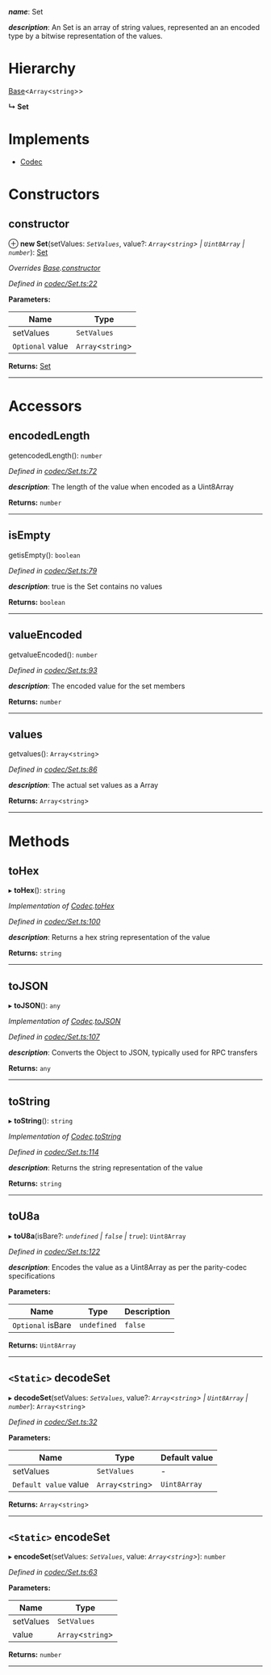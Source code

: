 

*__name__*: Set

*__description__*: An Set is an array of string values, represented an an encoded type by a bitwise representation of the values.

# Hierarchy

 [Base](_codec_base_.base.md)<`Array`<`string`>>

**↳ Set**

# Implements

* [Codec](../interfaces/_types_.codec.md)

# Constructors

<a id="constructor"></a>

##  constructor

⊕ **new Set**(setValues: *`SetValues`*, value?: *`Array`<`string`> | `Uint8Array` | `number`*): [Set](_codec_set_.set.md)

*Overrides [Base](_codec_base_.base.md).[constructor](_codec_base_.base.md#constructor)*

*Defined in [codec/Set.ts:22](https://github.com/polkadot-js/api/blob/2751491/packages/types/src/codec/Set.ts#L22)*

**Parameters:**

| Name | Type |
| ------ | ------ |
| setValues | `SetValues` |
| `Optional` value | `Array`<`string`> | `Uint8Array` | `number` |

**Returns:** [Set](_codec_set_.set.md)

___

# Accessors

<a id="encodedlength"></a>

##  encodedLength

getencodedLength(): `number`

*Defined in [codec/Set.ts:72](https://github.com/polkadot-js/api/blob/2751491/packages/types/src/codec/Set.ts#L72)*

*__description__*: The length of the value when encoded as a Uint8Array

**Returns:** `number`

___
<a id="isempty"></a>

##  isEmpty

getisEmpty(): `boolean`

*Defined in [codec/Set.ts:79](https://github.com/polkadot-js/api/blob/2751491/packages/types/src/codec/Set.ts#L79)*

*__description__*: true is the Set contains no values

**Returns:** `boolean`

___
<a id="valueencoded"></a>

##  valueEncoded

getvalueEncoded(): `number`

*Defined in [codec/Set.ts:93](https://github.com/polkadot-js/api/blob/2751491/packages/types/src/codec/Set.ts#L93)*

*__description__*: The encoded value for the set members

**Returns:** `number`

___
<a id="values"></a>

##  values

getvalues(): `Array`<`string`>

*Defined in [codec/Set.ts:86](https://github.com/polkadot-js/api/blob/2751491/packages/types/src/codec/Set.ts#L86)*

*__description__*: The actual set values as a Array

**Returns:** `Array`<`string`>

___

# Methods

<a id="tohex"></a>

##  toHex

▸ **toHex**(): `string`

*Implementation of [Codec](../interfaces/_types_.codec.md).[toHex](../interfaces/_types_.codec.md#tohex)*

*Defined in [codec/Set.ts:100](https://github.com/polkadot-js/api/blob/2751491/packages/types/src/codec/Set.ts#L100)*

*__description__*: Returns a hex string representation of the value

**Returns:** `string`

___
<a id="tojson"></a>

##  toJSON

▸ **toJSON**(): `any`

*Implementation of [Codec](../interfaces/_types_.codec.md).[toJSON](../interfaces/_types_.codec.md#tojson)*

*Defined in [codec/Set.ts:107](https://github.com/polkadot-js/api/blob/2751491/packages/types/src/codec/Set.ts#L107)*

*__description__*: Converts the Object to JSON, typically used for RPC transfers

**Returns:** `any`

___
<a id="tostring"></a>

##  toString

▸ **toString**(): `string`

*Implementation of [Codec](../interfaces/_types_.codec.md).[toString](../interfaces/_types_.codec.md#tostring)*

*Defined in [codec/Set.ts:114](https://github.com/polkadot-js/api/blob/2751491/packages/types/src/codec/Set.ts#L114)*

*__description__*: Returns the string representation of the value

**Returns:** `string`

___
<a id="tou8a"></a>

##  toU8a

▸ **toU8a**(isBare?: *`undefined` | `false` | `true`*): `Uint8Array`

*Defined in [codec/Set.ts:122](https://github.com/polkadot-js/api/blob/2751491/packages/types/src/codec/Set.ts#L122)*

*__description__*: Encodes the value as a Uint8Array as per the parity-codec specifications

**Parameters:**

| Name | Type | Description |
| ------ | ------ | ------ |
| `Optional` isBare | `undefined` | `false` | `true` |  true when the value has none of the type-specific prefixes (internal) |

**Returns:** `Uint8Array`

___
<a id="decodeset"></a>

## `<Static>` decodeSet

▸ **decodeSet**(setValues: *`SetValues`*, value?: *`Array`<`string`> | `Uint8Array` | `number`*): `Array`<`string`>

*Defined in [codec/Set.ts:32](https://github.com/polkadot-js/api/blob/2751491/packages/types/src/codec/Set.ts#L32)*

**Parameters:**

| Name | Type | Default value |
| ------ | ------ | ------ |
| setValues | `SetValues` | - |
| `Default value` value | `Array`<`string`> | `Uint8Array` | `number` | 0 |

**Returns:** `Array`<`string`>

___
<a id="encodeset"></a>

## `<Static>` encodeSet

▸ **encodeSet**(setValues: *`SetValues`*, value: *`Array`<`string`>*): `number`

*Defined in [codec/Set.ts:63](https://github.com/polkadot-js/api/blob/2751491/packages/types/src/codec/Set.ts#L63)*

**Parameters:**

| Name | Type |
| ------ | ------ |
| setValues | `SetValues` |
| value | `Array`<`string`> |

**Returns:** `number`

___

